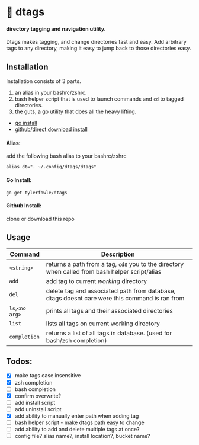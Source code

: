 # :bookmark: dtags
#### directory tagging and navigation utility.

Dtags makes tagging, and change directories fast and easy. Add arbitrary tags
to any directory, making it easy to jump back to those directories easy.

## Installation

Installation consists of 3 parts.
1. an alias in your bashrc/zshrc.
2. bash helper script that is used to launch commands and `cd` to tagged directories.
3. the guts, a go utility that does all the heavy lifting.

- [go install](#go-install)
- [github/direct download install](#github-install)

#### Alias:
add the following bash alias to your bashrc/zshrc
```
alias dt=". ~/.config/dtags/dtags"
```

#### Go Install:
```
go get tylerfowle/dtags
```

#### Github Install:
clone or download this repo




## Usage
Command | Description
---     | ---
`<string>`         | returns a path from a tag, `cd`s you to the directory when called from bash helper script/alias
`add`              | add tag to current _working_ directory
`del`              | delete tag and associated path from database, dtags doesnt care were this command is ran from
`ls`,`<no arg>`    | prints all tags and their associated directories
`list`             | lists all tags on current working directory
`completion`       | returns a list of all tags in database.  (used for bash/zsh completion)


## Todos:
- [x] make tags case insensitive
- [x] zsh completion
- [ ] bash completion
- [x] confirm overwrite?
- [ ] add install script
- [ ] add uninstall script
- [x] add ability to manually enter path when adding tag
- [ ] bash helper script - make dtags path easy to change
- [ ] add ability to add and delete multiple tags at once?
- [ ] config file? alias name?, install location?, bucket name?
